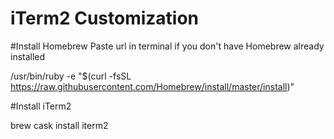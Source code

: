 # iTerm2 Customization

#Install Homebrew 
Paste url in terminal if you don't have Homebrew already installed 

/usr/bin/ruby -e "$(curl -fsSL https://raw.githubusercontent.com/Homebrew/install/master/install)"

#Install iTerm2
  
  brew cask install iterm2

